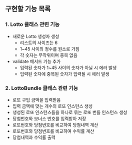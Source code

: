 ## 구현할 기능 목록
### 1. Lotto 클래스 관련 기능
   - 새로운 Lotto 생성자 생성
      - 리스트의 사이즈는 6
      - 1~45 사이의 정수를 원소로 가짐
      - 각 숫자는 무작위이며 중복 없음
   - validate 메서드 기능 추가
     - 입력된 숫자가 1~45 사이의 숫자가 아닐 시 에러 발생
     - 입력된 숫자에 중복된 숫자가 입력될 시 에러 발생
### 2. LottoBundle 클래스 관련 기능
   - 로또 구입 금액을 입력받음
   - 입력 금액에 맞는 개수의 로또 인스턴스 생성
   - 생성된 로또 인스턴스들을 하나로 묶는 로또 번들 인스턴스 생성
   -  당첨번호와 보너스 번호를 입력받아 저장
   - 로또번호와 당첨번호를 비교하여 당첨내역 계산
   - 로또번호와 당첨번호를 비교하여 수익률 계산
   - 당첨내역과 수익률 출력

